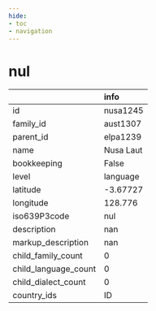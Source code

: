 ```yaml
---
hide:
- toc
- navigation
---
```

# nul
|                      | info      |
|:---------------------|:----------|
| id                   | nusa1245  |
| family_id            | aust1307  |
| parent_id            | elpa1239  |
| name                 | Nusa Laut |
| bookkeeping          | False     |
| level                | language  |
| latitude             | -3.67727  |
| longitude            | 128.776   |
| iso639P3code         | nul       |
| description          | nan       |
| markup_description   | nan       |
| child_family_count   | 0         |
| child_language_count | 0         |
| child_dialect_count  | 0         |
| country_ids          | ID        |